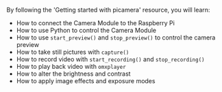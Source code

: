 By following the 'Getting started with picamera' resource, you will learn:

- How to connect the Camera Module to the Raspberry Pi
- How to use Python to control the Camera Module
- How to use `start_preview()` and `stop_preview()` to control the camera preview
- How to take still pictures with `capture()`
- How to record video with `start_recording()` and `stop_recording()`
- How to play back video with `omxplayer`
- How to alter the brightness and contrast
- How to apply image effects and exposure modes

